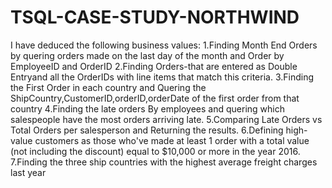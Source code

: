 # TSQL-CASE-STUDY-NORTHWIND
I have deduced the following business values:
1.Finding Month End Orders by quering orders made on the last day of the month and Order by EmployeeID and OrderID
2.Finding Orders-that are entered as Double Entryand all the OrderIDs with line items that match this criteria.
3.Finding the First Order in each country and Quering the ShipCountry,CustomerID,orderID,orderDate of the first order from that country
4.Finding the late orders By employees and quering which salespeople have the most orders arriving late.
5.Comparing Late Orders vs Total Orders per salesperson and Returning the results.
6.Defining high-value customers as those who've made at least 1 order with a total value (not including the discount) equal to $10,000 or more in the year 2016.
7.Finding the three ship countries with the highest average freight charges last year 
